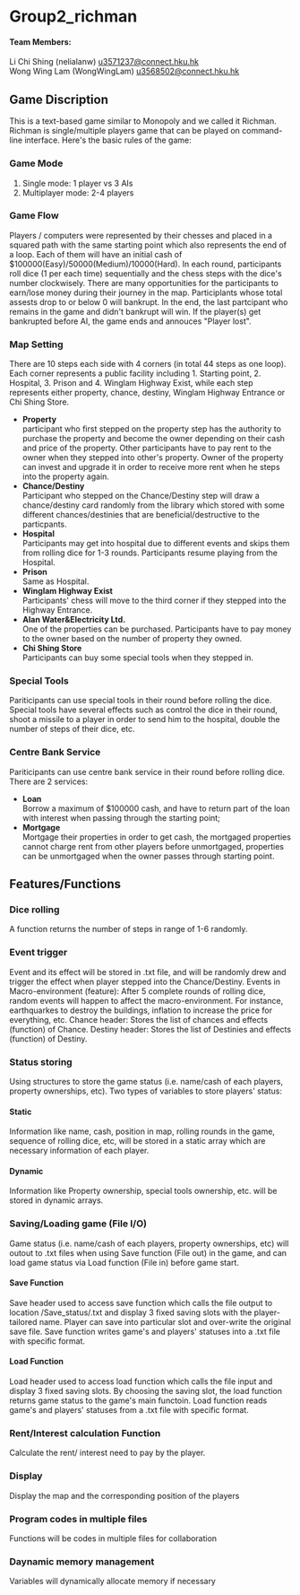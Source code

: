 # Group2_richman
#### Team Members:
Li Chi Shing (nelialanw) u3571237@connect.hku.hk<br>
Wong Wing Lam (WongWingLam) u3568502@connect.hku.hk
## Game Discription
This is a text-based game similar to Monopoly and we called it Richman.
Richman is single/multiple players game that can be played on command-line interface.
Here's the basic rules of the game:
### Game Mode
1. Single mode: 1 player vs 3 AIs
2. Multiplayer mode: 2-4 players 
### Game Flow
Players / computers were represented by their chesses and placed in a squared path with the same starting point which also represents the end of a loop. Each of them will have an initial cash of $100000(Easy)/50000(Medium)/10000(Hard). In each round, participants roll dice (1 per each time) sequentially and the chess steps with the dice's number clockwisely. There are many opportunities for the participants to earn/lose money during their journey in the map. Participlants whose total assests drop to or below 0 will bankrupt. In the end, the last partcipant who remains in the game and didn't bankrupt will win. If the player(s) get bankrupted before AI, the game ends and annouces "Player lost".
### Map Setting
There are 10 steps each side with 4 corners (in total 44 steps as one loop). Each corner represents a public facility including 1. Starting point, 2. Hospital, 3. Prison and 4. Winglam Highway Exist, while each step represents either property, chance, destiny, Winglam Highway Entrance or Chi Shing Store.<br>
* **Property**
<br>participant who first stepped on the property step has the authority to purchase the property and become the owner depending on their cash and price of the property. Other participants have to pay rent to the owner when they stepped into other's property. Owner of the property can invest and upgrade it in order to receive more rent when he steps into the property again.
* **Chance/Destiny** 
<br>Participant who stepped on the Chance/Destiny step will draw a chance/destiny card randomly from the library which stored with some different chances/destinies that are beneficial/destructive to the particpants. 
* **Hospital**
<br>Participants may get into hospital due to different events and skips them from rolling dice for 1-3 rounds. Participants resume playing from the Hospital.
* **Prison**
<br>Same as Hospital.
* **Winglam Highway Exist**
<br>Participants' chess will move to the third corner if they stepped into the Highway Entrance.
* **Alan Water&Electricity Ltd.**
<br>One of the properties can be purchased. Participants have to pay money to the owner based on the number of property they owned.
* **Chi Shing Store**
<br>Participants can buy some special tools when they stepped in.
### Special Tools
Pariticipants can use special tools in their round before rolling the dice. Special tools have several effects such as control the dice in their round, shoot a missile to a player in order to send him to the hospital, double the number of steps of their dice, etc.
### Centre Bank Service
Pariticipants can use centre bank service in their round before rolling dice. There are 2 services:
* **Loan**
<br>Borrow a maximum of $100000 cash, and have to return part of the loan with interest when passing through the starting point;
* **Mortgage**
<br>Mortgage their properties in order to get cash, the mortgaged properties cannot charge rent from other players before unmortgaged, properties can be unmortgaged when the owner passes through starting point.
## Features/Functions
### Dice rolling
A function returns the number of steps in range of 1-6 randomly.
### Event trigger
Event and its effect will be stored in .txt file, and will be randomly drew and trigger the effect when player stepped into the Chance/Destiny.
Events in Macro-environment (feature): After 5 complete rounds of rolling dice, random events will happen to affect the macro-environment. For instance, earthquarkes to destroy the buildings, inflation to increase the price for everything, etc.
Chance header: Stores the list of chances and effects (function) of Chance.
Destiny header: Stores the list of Destinies and effects (function) of Destiny.
### Status storing 
Using structures to store the game status (i.e. name/cash of each players, property ownerships, etc).
Two types of variables to store players' status:
#### Static
Information like name, cash, position in map, rolling rounds in the game, sequence of rolling dice, etc, will be stored in a static array which are necessary information of each player.
#### Dynamic
Information like Property ownership, special tools ownership, etc. will be stored in dynamic arrays.
### Saving/Loading game (File I/O)
Game status (i.e. name/cash of each players, property ownerships, etc) will outout to .txt files when using Save function (File out) in the game, and can load game status via Load function (File in) before game start.
#### Save Function
Save header used to access save function which calls the file output to location /Save_status/<user-input>.txt and display 3 fixed saving slots with the player-tailored name. Player can save into particular slot and over-write the original save file. 
  Save function writes game's and players' statuses into a .txt file with specific format.
#### Load Function
Load header used to access load function which calls the file input and display 3 fixed saving slots. By choosing the saving slot, the load function returns game status to the game's main functoin.
  Load function reads game's and players' statuses from a .txt file with specific format.
### Rent/Interest calculation Function
Calculate the rent/ interest need to pay by the player.
### Display
Display the map and the corresponding position of the players
### Program codes in multiple files
Functions will be codes in multiple files for collaboration
### Daynamic memory management
Variables will dynamically allocate memory if necessary 
